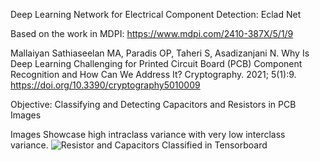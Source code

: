 Deep Learning Network for Electrical Component Detection: Eclad Net

Based on the work in MDPI: https://www.mdpi.com/2410-387X/5/1/9

Mallaiyan Sathiaseelan MA, Paradis OP, Taheri S, Asadizanjani N. Why Is Deep Learning Challenging for Printed Circuit Board (PCB) Component Recognition and How Can We Address It? Cryptography. 2021; 5(1):9. https://doi.org/10.3390/cryptography5010009

Objective:
Classifying and Detecting Capacitors and Resistors in PCB Images

Images Showcase high intraclass variance with very low interclass variance.
![Resistor and Capacitors Classified in Tensorboard](https://github.com/mukhilazhagan/eclad_net/blob/master/ecladnet_demo.png)
